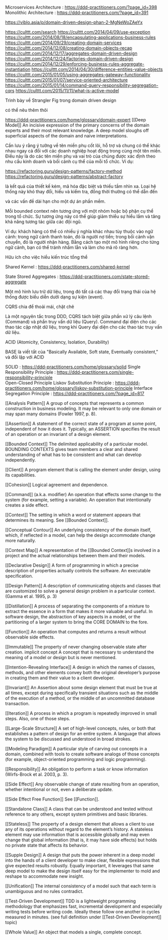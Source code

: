 <!-- Hãy sử dụng Ngôn ngữ chung (Ubiquitous Language) trong domain driven design (DDD) với nội dung nghiệp vụ kinh doanh sau: -->

<!-- 1. **Khách hàng (Customer):** -->
<!-- - **Mô tả:** Người sử dụng dịch vụ, có thể là cá nhân hoặc tổ chức. -->

<!-- 2. **Hóa đơn điện tử (Electronic Invoice):** -->
<!-- - **Mô tả:** Hóa đơn được tạo và quản lý điện tử thay vì truyền thống trên giấy. -->

<!-- Bằng cách sử dụng ngôn ngữ chung như trên, chúng ta có thể tạo ra một mô hình DDD rõ ràng và dễ hiểu, giúp các đội phát triển, quản lý dự án và người dùng hiểu rõ về các yêu cầu và chức năng của hệ thống. -->
<!--@  -->
<!--@  -->

Microservices Architecture : https://ddd-practitioners.com/?page_id=398
Monolithic Architecture : https://ddd-practitioners.com/?page_id=391

<!--@  -->
<!--@  -->

https://viblo.asia/p/domain-driven-design-phan-2-MgNeWoZAeYx

https://culttt.com/search
https://culttt.com/2014/04/09/use-exception
https://culttt.com/2014/08/18/encapsulating-applications-business-rules
https://culttt.com/2014/09/29/creating-domain-services
https://culttt.com/2014/12/08/creating-domain-objects-recap
https://culttt.com/2014/12/17/aggregates-domain-driven-design
https://culttt.com/2014/12/24/factories-domain-driven-design
https://culttt.com/2014/12/29/enforcing-business-rules-aggregate-instantiation
https://culttt.com/2014/04/30/difference-entities-value-objects
https://culttt.com/2015/01/05/using-aggregates-gateway-functionality
https://culttt.com/2015/01/07/service-oriented-architecture
https://culttt.com/2015/01/14/command-query-responsibility-segregation-cqrs
https://culttt.com/2015/11/11/what-is-active-model

<!--@  -->
<!--@  -->

Trình bày về Strangler Fig trong domain driven design

<!-- Business Model Canvas : https://ddd-practitioners.com/business-value-canvas -->

có thể nêu thêm thôi

<!-- Domain : https://ddd-practitioners.com/domain   -->

https://ddd-practitioners.com/home/glossary/domain-expert
[[Deep Model]] An incisive expression of the primary concerns of the domain experts and their most relevant knowledge. A deep model sloughs off superficial aspects of the domain and naive interpretations.
<!-- [[Domain Expert]] A member of a software project whose field is the domain of the application, rather than software development. Not just any user of the software, the domain expert has deep knowledge of the subject. -->

<!-- Problem Domain :https://ddd-practitioners.com/home/glossary/problem-domain -->
<!-- Solution Domain :https://ddd-practitioners.com/home/glossary/solution-domain -->
<!-- subdomain: https://ddd-practitioners.com/home/glossary/subdomain-->
<!-- Core Domain   https://ddd-practitioners.com/home/glossary/domain/core-domain/   -->

Cần lưu ý rằng ý tưởng về tên miền phụ cốt lõi, hỗ trợ và chung có thể khác nhau ngay cả đối với các doanh nghiệp hoạt động trong cùng một tên miền. Điều này là do các tên miền phụ và vai trò của chúng được xác định theo nhu cầu kinh doanh và bối cảnh cụ thể của mỗi tổ chức. Ví dụ:

<!-- Highlighted Core : https://ddd-practitioners.com/highlighted-core -->
<!-- Segregated Core : https://ddd-practitioners.com/?page_id=378 -->

<!-- Generic Subdomain : https://ddd-practitioners.com/generic-subdomain -->
<!-- Supporting Subdomain : https://ddd-practitioners.com/supporting-subdomain -->

<!-- Domain Object : https://ddd-practitioners.com/domain-object   -->
<!-- Entity : https://ddd-practitioners.com/entity   -->
<!-- Entity Identity : https://ddd-practitioners.com/entity-identity   -->

<!-- Value Object : https://ddd-practitioners.com/home/glossary/value-object   -->
<!-- Service : https://ddd-practitioners.com/service -->

<!-- Factory : https://ddd-practitioners.com/factory -->
<!-- Module : https://ddd-practitioners.com/?page_id=618 -->

https://refactoring.guru/design-patterns/factory-method
https://refactoring.guru/design-patterns/abstract-factory

<!-- Domain Model: https://ddd-practitioners.com/home/glossary/domain-model -->

<!-- Big Ball of Mud : https://ddd-practitioners.com/home/glossary/big-ball-of-mud   -->

là kết quả của thiết kế kém, mã hóa đặc biệt và thiếu tầm nhìn xa.
Loại hệ thống này khó thay đổi, hiểu và kiểm tra, đồng thời thường có thể dẫn đến

 <!-- nợ kỹ thuật -->

và các vấn đề dài hạn cho một dự án phần mềm.

<!-- CI/CD -->

<!-- Bounded Context: https://ddd-practitioners.com/home/glossary/bounded-context -->

Mỗi bounded context nên tương ứng với một nhóm hoặc bộ phận cụ thể trong tổ chức. Sự tương ứng này có thể giúp giảm thiểu sự hiểu lầm và tăng khả năng tương tác giữa các đội ngũ.

Ví dụ: khách hàng có thể có nhiều ý nghĩa khác nhau tùy thuộc vào ngữ cảnh: trong ngữ cảnh thanh toán, đó là người nợ tiền; trong bối cảnh vận chuyển, đó là người nhận hàng. Bằng cách tạo một mô hình riêng cho từng ngữ cảnh, bạn có thể tránh nhầm lẫn và làm cho mã rõ ràng hơn.

<!-- Bounded Context Relationships : https://ddd-practitioners.com/bounded-context-relationship   -->

<!-- Context Mapping : https://ddd-practitioners.com/context-map -->

Hữu ích cho việc hiểu kiến ​​trúc tổng thể

<!-- Separate Ways : https://ddd-practitioners.com/separate-ways   -->
<!-- Customer/Supplier : https://ddd-practitioners.com/customer-supplier   -->

<!-- Partnership : https://ddd-practitioners.com/partnership   -->

<!-- Conformist : https://ddd-practitioners.com/conformist   -->
<!-- Anti-Corruption Layer (ACL) : https://ddd-practitioners.com/anticorruption-layer -->
<!-- Test-Driven Development : https://ddd-practitioners.com/test-driven-development -->
<!-- Open-Host Service : https://ddd-practitioners.com/open-host-service   -->

Shared Kernel : https://ddd-practitioners.com/shared-kernel

<!-- Published Language : https://ddd-practitioners.com/published-language -->

<!-- Aggregate:   https://ddd-practitioners.com/home/glossary/aggregate/ -->

State Stored Aggregates : https://ddd-practitioners.com/state-stored-aggregate

<!-- Consistency Boundary : https://ddd-practitioners.com/glossary/consistency-boundary -->

<!--! factor  -->
<!-- Repository : https://ddd-practitioners.com/?page_id=555 -->

<!-- Layered Architecture : https://ddd-practitioners.com/layered-architecture   -->
<!-- Infrastructure Service : https://ddd-practitioners.com/infrastructure-service   -->

<!-- Domain Services: https://ddd-practitioners.com/home/glossary/domain-services -->
<!-- Application Service : https://ddd-practitioners.com/application-service -->

<!-- Ubiquitous Language : https://ddd-practitioners.com/home/glossary/ubiquitous-language -->
<!-- Strategic Design : https://ddd-practitioners.com/strategic-design   -->

<!-- Tactical Design : https://ddd-practitioners.com/?page_id=453 -->

<!--@saga -->
<!--@CQRS (Command Query Responsibility Segregation): -->
<!--@Event Sourcing: -->
<!-- Strong Consistency : https://ddd-practitioners.com/?page_id=421 -->
<!-- Snapshots : https://ddd-practitioners.com/snapshots   -->
<!-- Saga : https://ddd-practitioners.com/home/glossary/saga   -->
 <!-- Outbox Pattern -->
<!-- Optimistic Concurrency Control : https://ddd-practitioners.com/?page_id=609 -->

<!-- https://www.linkedin.com/pulse/api-strategy-conways-law-inverse-conway-manoeuvre-mikael-wall%C3%A9n/ -->

Một mô hình lưu trữ dữ liệu, trong đó tất cả các thay đổi trạng thái của hệ thống được biểu diễn dưới dạng sự kiện (event).

<!-- EventStorming : https://ddd-practitioners.com/home/glossary/eventstorming   -->
<!-- Domain Storytelling : https://ddd-practitioners.com/?page_id=1005 -->

<!-- CQRS : https://ddd-practitioners.com/?page_id=574 -->

CQRS chia để thoải mái, chặt chẽ

Là một nguyên tắc trong DDD, CQRS tách biệt giữa phần xử lý câu lệnh (Command) và phần truy vấn dữ liệu (Query).
Command đại diện cho các thao tác cập nhật dữ liệu, trong khi Query đại diện cho các thao tác truy vấn dữ liệu.

<!-- Event-Driven Architecture : https://ddd-practitioners.com/home/glossary/event-driven-architecture   -->

<!-- Event Modeling : https://ddd-practitioners.com/?page_id=994 -->

<!-- Event Replay : https://ddd-practitioners.com/?page_id=585 -->

<!-- Event Sourced Aggregates : https://ddd-practitioners.com/event-sourcing   -->

<!-- Event Sourcing : https://ddd-practitioners.com/?page_id=581 -->

<!-- Eventual Consistency : https://ddd-practitioners.com/?page_id=419 -->

<!-- Change Data Capture: https://en.wikipedia.org/wiki/CAP_theorem -->

<!-- ACID Transaction : https://ddd-practitioners.com/?page_id=415 -->

ACID (Atomicity, Consistency, Isolation, Durability)

<!-- BASE Transaction  -->

BASE là viết tắt của "Basically Available, Soft state, Eventually consistent," và đối lập với ACID

<!-- Command : https://ddd-practitioners.com/?page_id=596 -->
<!-- Command Handler : https://ddd-practitioners.com/?page_id=599 -->
<!-- Compensating Action : https://ddd-practitioners.com/compensating-action   -->
<!-- Compensating Transaction : https://ddd-practitioners.com/compensating-transaction   -->
<!-- Compensating Workflow : https://ddd-practitioners.com/compensating-workflow   -->

<!-- Domain Event : https://ddd-practitioners.com/domain-event   -->
<!-- PublishSubscribe : https://www.enterpriseintegrationpatterns.com/patterns/messaging/PublishSubscribeChannel.html -->
<!--@ Dependency Inversion Principle    -->

SOLID : https://ddd-practitioners.com/home/glossary/solid
Single Responsibility Principle : https://ddd-practitioners.com/single-responsibility-principle  
Open-Closed Principle
Liskov Substitution Principle : https://ddd-practitioners.com/home/glossary/liskov-substitution-principle
Interface Segregation Principle : https://ddd-practitioners.com/?page_id=817

<!--!========================================================== -->
<!--!========================================================== -->
<!--!========================================================== -->
<!--!========================================================== -->
<!--!========================================================== -->
<!--!========================================================== -->
<!--!========================================================== -->
 <!-- mỗi dịch vụ xuất bản và đăng ký các sự kiện nếu cần.    Cách tiếp cận này có thể mở rộng và linh hoạt hơn so với điều phối, nhưng cũng phức tạp hơn trong việc triển khai và bảo trì.   Tuy nhiên, nó cũng có thể linh hoạt hơn vì mỗi dịch vụ có thể phát triển độc lập và lỗi trong một dịch vụ không nhất thiết ảnh hưởng đến toàn bộ hệ thống. -->

<!--  -->

<!--  -->

<!-- [[Aggregate]] A cluster of associated objects that are treated as a unit for the purpose of data changes. External references are restricted to one member of the AGGREGATE, designated as the root. A set of consistency rules applies within the AGGREGATE’S boundaries. -->

[[Analysis Pattern]] A group of concepts that represents a common construction in business modeling. It may be relevant to only one domain or may span many domains (Fowler 1997, p. 8).

[[Assertion]] A statement of the correct state of a program at some point, independent of how it does it. Typically, an ASSERTION specifies the result of an operation or an invariant of a design element.

[[Bounded Context]] The delimited applicability of a particular model. BOUNDING CONTEXTS gives team members a clear and shared understanding of what has to be consistent and what can develop independently.

[[Client]] A program element that is calling the element under design, using its capabilities.

[[Cohesion]] Logical agreement and dependence.

[[Command]] (a.k.a. modifier) An operation that effects some change to the system (for example, setting a variable). An operation that intentionally creates a side effect.

[[Context]] The setting in which a word or statement appears that determines its meaning. See [[Bounded Context]].

[[Conceptual Contour]] An underlying consistency of the domain itself, which, if reflected in a model, can help the design accommodate change more naturally.

[[Context Map]] A representation of the [[Bounded Context]]s involved in a project and the actual relationships between them and their models.

<!-- [[Core Domain]] The distinctive part of the model, central to the user’s goals, that differentiates the application and makes it valuable. -->

[[Declarative Design]] A form of programming in which a precise description of properties actually controls the software. An executable specification.


[[Design Pattern]] A description of communicating objects and classes that are customized to solve a general design problem in a particular context. (Gamma et al. 1995, p. 3)

[[Distillation]] A process of separating the components of a mixture to extract the essence in a form that makes it more valuable and useful. In software design, the abstraction of key aspects in a model, or the partitioning of a larger system to bring the CORE DOMAIN to the fore.

<!-- [[Domain]] A sphere of knowledge, influence, or activity. -->

<!-- [[Domain-Driven Design]] An approach to software development that suggests that (1) For most software projects, the primary focus should be on the domain and domain logic; and (2) Complex domain designs should be based on a model. -->


<!-- [[Domain Layer]] That portion of the design and implementation responsible for domain logic within a LAYERED ARCHITECTURE. The domain layer is where the software expression of the domain model lives. -->

<!-- [[Entity]] An object fundamentally defined not by its attributes, but by a thread of continuity and identity. -->

<!-- [[Factory]] A mechanism for encapsulating complex creation logic and abstracting the type of a created object for the sake of a client. -->

[[Function]] An operation that computes and returns a result without observable side effects.

[[Immutable]] The property of never changing observable state after creation. implicit concept A concept that is necessary to understand the meaning of a model or design but is never mentioned.

[[Intention-Revealing Interface]] A design in which the names of classes, methods, and other elements convey both the original developer’s purpose in creating them and their value to a client developer.

[[Invariant]] An Assertion about some design element that must be true at all times, except during specifically transient situations such as the middle of the execution of a method, or the middle of an uncommitted database transaction.

[[Iteration]] A process in which a program is repeatedly improved in small steps. Also, one of those steps.

[[Large-Scale Structure]] A set of high-level concepts, rules, or both that establishes a pattern of design for an entire system. A language that allows the system to be discussed and understood in broad strokes.

<!-- [[Layered Architecture]] A technique for separating the concerns of a software system, isolating a domain layer, among other things. -->

<!-- [[Life Cycle]] A sequence of states an object can take on between creation and deletion, typically with constraints to ensure integrity when changing from one state to another. May include migration of an [[Entity]] between systems and different [[Bounded Contexts]]. -->

<!-- [[Model]] A system of abstractions that describes selected aspects of a domain and can be used to solve problems related to that domain. -->

<!-- [[Model-Driven Design]] A design in which some subset of software elements corresponds closely to elements of a model. Also, a process of codeveloping a model and an implementation that stay aligned with each other. -->

[[Modeling Paradigm]] A particular style of carving out concepts in a domain, combined with tools to create software analogs of those concepts (for example, object-oriented programming and logic programming).

<!-- [[Repository]] A mechanism for encapsulating storage, retrieval, and search behavior which emulates a collection of objects. -->

[[Responsibility]] An obligation to perform a task or know information (Wirfs-Brock et al. 2003, p. 3).

<!-- [[Service]] An operation offered as an interface that stands alone in the model, with no encapsulated state. -->

[[Side Effect]] Any observable change of state resulting from an operation, whether intentional or not, even a deliberate update.

[[Side Effect Free Function]] See [[Function]].

[[Standalone Class]] A class that can be understood and tested without reference to any others, except system primitives and basic libraries.

[[Stateless]] The property of a design element that allows a client to use any of its operations without regard to the element’s history. A stateless element may use information that is accessible globally and may even change that global information (that is, it may have side effects) but holds no private state that affects its behavior.

<!-- [[Strategic Design]] Modeling and design decisions that apply to large parts of the system. Such decisions affect the entire project and have to be decided at team level. -->

[[Supple Design]] A design that puts the power inherent in a deep model into the hands of a client developer to make clear, flexible expressions that give expected results robustly. Equally important, it leverages that same deep model to make the design itself easy for the implementer to mold and reshape to accommodate new insight.

<!-- [[Ubiquitous Language]] A language structured around the domain model and used by all team members to connect all the activities of the team with the software. -->

[[Unification]] The internal consistency of a model such that each term is unambiguous and no rules contradict.

[[Test-Driven Development]] TDD is a lightweight programming methodology that emphasizes fast, incremental development and especially writing tests before writing code. Ideally these follow one another in cycles measured in minutes. (see full definition under [[Test-Driven Development]] topic)

<!-- [[Value Object]] An object that describes some characteristic or attribute but carries no concept of identity. -->

[[Whole Value]] An object that models a single, complete concept.
